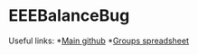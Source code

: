 # EEEBalanceBug

Useful links:
*[Main github](https://github.com/hakanmerdan/EEEBalanceBug)
*[Groups spreadsheet](https://imperiallondon-my.sharepoint.com/:x:/g/personal/hm4417_ic_ac_uk/EUaUsJREKT1OjnP64Lxzzj0B8Ukt0M3FKwPdenaBU0SBVA?e=ntA0z6)

